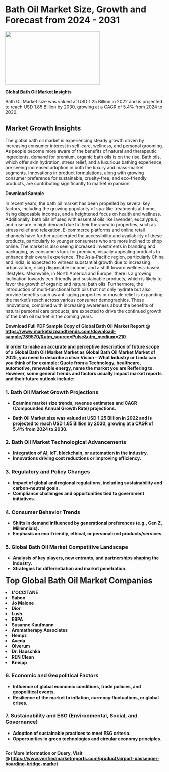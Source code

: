 <H1>Bath Oil Market Size, Growth and Forecast from 2024 - 2031</H1><img class="aligncenter size-medium wp-image-584254" src="https://thirdeyenews.in/wp-content/uploads/2024/09/Global-Market-Research-300x168.jpeg" alt="" width="300" height="168" /><p><strong>Global&nbsp;<a href="https://www.marketsizeandtrends.com/download-sample/789570/&amp;utm_source=Pulse&amp;utm_medium=210">Bath Oil Market</a> Insights</strong></p><p>Bath Oil Market size was valued at USD 1.25 Billion in 2022 and is projected to reach USD 1.85 Billion by 2030, growing at a CAGR of 5.4% from 2024 to 2030.</p><p><h2>Market Growth Insights</h2> <p>The global bath oil market is experiencing steady growth driven by increasing consumer interest in self-care, wellness, and personal grooming. As people become more aware of the benefits of natural and therapeutic ingredients, demand for premium, organic bath oils is on the rise. Bath oils, which offer skin hydration, stress relief, and a luxurious bathing experience, are seeing increased adoption in both the luxury and mass-market segments. Innovations in product formulations, along with growing consumer preference for sustainable, cruelty-free, and eco-friendly products, are contributing significantly to market expansion.</p> <p><strong>Download Sample</strong></p> <p>In recent years, the bath oil market has been propelled by several key factors, including the growing popularity of spa-like treatments at home, rising disposable incomes, and a heightened focus on health and wellness. Additionally, bath oils infused with essential oils like lavender, eucalyptus, and rose are in high demand due to their therapeutic properties, such as stress relief and relaxation. E-commerce platforms and online retail channels have further accelerated the accessibility and availability of these products, particularly to younger consumers who are more inclined to shop online. The market is also seeing increased investments in branding and packaging, as consumers look for premium, visually appealing products to enhance their overall experience. The Asia-Pacific region, particularly China and India, is expected to witness substantial growth due to increasing urbanization, rising disposable income, and a shift toward wellness-based lifestyles. Meanwhile, in North America and Europe, there is a growing inclination towards eco-friendly and sustainable products, which is likely to favor the growth of organic and natural bath oils. Furthermore, the introduction of multi-functional bath oils that not only hydrate but also provide benefits such as anti-aging properties or muscle relief is expanding the market’s reach across various consumer demographics. These innovations, combined with increasing awareness about the benefits of natural personal care products, are expected to drive the continued growth of the bath oil market in the coming years. <p><strong></p><p><span class=""><strong>Download Full PDF Sample Copy of Global Bath Oil Market Report</strong> @ <a href="https://www.marketsizeandtrends.com/download-sample/789570/&amp;utm_source=Pulse&amp;utm_medium=210" target="_blank">https://www.marketsizeandtrends.com/download-sample/789570/&amp;utm_source=Pulse&amp;utm_medium=210</a></span></p><p>In order to make an accurate and perceptive description of future scope of a Global&nbsp;Bath Oil Market Market as Global&nbsp;Bath Oil Market Market of 2025, you need to describe a clear Vision &ndash; What Industry or Linda can you think of for example: Quote from a Technology, healthcare, automotive, renewable energy, name the market you are Reffering to. However, some general trends and factors usually impact market reports and their future outlook include:</p><h3>1.&nbsp;<strong>Bath Oil Market Growth Projections</strong></h3><ul><li>Examine market size trends, revenue estimates and CAGR (Compounded Annual Growth Rate) projections.</li><li><p>Bath Oil Market size was valued at USD 1.25 Billion in 2022 and is projected to reach USD 1.85 Billion by 2030, growing at a CAGR of 5.4% from 2024 to 2030.</p></li></ul><h3>2.&nbsp;<strong>Bath Oil Market Technological Advancements</strong></h3><ul><li>Integration of AI, IoT, blockchain, or automation in the industry.</li><li>Innovations driving cost reductions or improving efficiency.</li></ul><h3>3.&nbsp;<strong>Regulatory and Policy Changes</strong></h3><ul><li>Impact of global and regional regulations, including sustainability and carbon-neutral goals.</li><li>Compliance challenges and opportunities tied to government initiatives.</li></ul><h3>4.&nbsp;<strong>Consumer Behavior Trends</strong></h3><ul><li>Shifts in demand influenced by generational preferences (e.g., Gen Z, Millennials).</li><li>Emphasis on eco-friendly, ethical, or personalized products/services.</li></ul><h3>5.&nbsp;<strong>Global Bath Oil Market Competitive Landscape</strong></h3><ul><li>Analysis of key players, new entrants, and partnerships shaping the industry.</li><li>Strategies for differentiation and market penetration.</li></ul><p data-pm-slice="1 1 []"><span style="color: inherit; font-family: inherit; font-size: 25px;">Top Global Bath Oil Market Companies</span></p><div class="" data-test-id=""><p><li>L'OCCITANE</li><li> Sabon</li><li> Jo Malone</li><li> Dior</li><li> Lush</li><li> ESPA</li><li> Susanne Kaufmann</li><li> Aromatherapy Associates</li><li> Hempz</li><li> Aveda</li><li> Olverum</li><li> Dr. Hauschka</li><li> REN Clean</li><li> Kneipp</li></p></div><h3>6.&nbsp;<strong>Economic and Geopolitical Factors</strong></h3><ul><li>Influence of global economic conditions, trade policies, and geopolitical events.</li><li>Resilience of the market to inflation, currency fluctuations, or global crises.</li></ul><h3>7.&nbsp;<strong>Sustainability and ESG (Environmental, Social, and Governance)</strong></h3><ul><li>Adoption of sustainable practices to meet ESG criteria.</li><li>Opportunities in green technologies and circular economy principles.</li></ul><h2><strong style="font-size: 14px;">For More Information or Query, Visit @&nbsp;</strong><a style="background-color: #ffffff; font-size: 14px;" href="https://www.marketsizeandtrends.com/report/bath-oil-market/" target="_blank">https://www.verifiedmarketreports.com/product/airport-passenger-boarding-bridge-market</a></h2>
